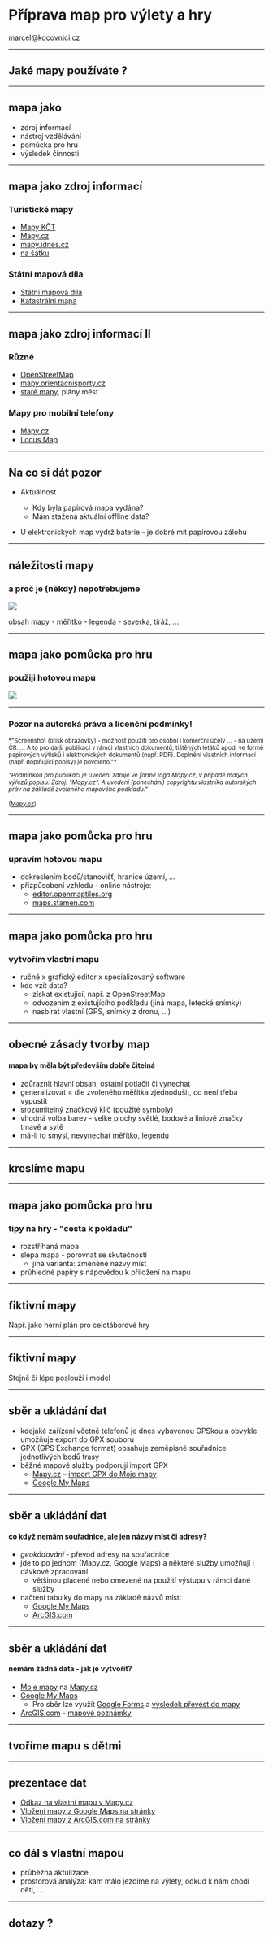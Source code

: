 <!-- 
beige
black
blood - černý, moc velký písmo
moon - tmavě modrý
night - černý, zajímavý font
solarized - béžové
white - jednoduché, čitelné
 -->

# Příprava map pro výlety a hry

<!-- úvod - představení, o čem bude řeč - nic moc technického, spíš praktické tipy -->

marcel@kocovnici.cz

---

## Jaké mapy používáte ?

<!-- .slide: data-background="./images/mapa.jpg" -->

<!-- 
dotazy do pléna:
1) používáte papírové mapy? jaké  - KČT, jiné?
2) používáte mapy v telefonu? jaké - mapy.cz, jiné?
 -->

---

## mapa jako

<!-- 
mapa nemusí být jen součást nutné výbavy
jednotlivým odrážkám se budeme dále věnovat kromě b)
 -->

<ul>
    <li>zdroj informací</span>
    <li class="fragment">nástroj vzdělávání</span>
    <li class="fragment">pomůcka pro hru</span>
    <li class="fragment">výsledek činnosti</span>
</ul>

---

## mapa jako zdroj informací

### Turistické mapy

- [Mapy KČT](http://www.trasa.cz/)
- [Mapy.cz](http://www.mapy.cz/)
- [mapy.idnes.cz](https://mapy.idnes.cz/)
- [na šátku](https://www.kartografie.cz/mapy-na-satku)

### Státní mapová díla

<!-- zmínit ZM 1:10 000 -->

- [Státní mapová díla](https://geoportal.cuzk.cz/Default.aspx?mode=TextMeta&side=mapy&text=dSady_mapy&head_tab=sekce-02-gp&menu=22) 
- [Katastrální mapa](https://nahlizenidokn.cuzk.cz)

---

## mapa jako zdroj informací II

<!-- .slide: data-background="./images/pohorelec.jpg" -->

### Různé

- [OpenStreetMap](https://www.openstreetmap.org)
- [mapy.orientacnisporty.cz](http://mapy.orientacnisporty.cz)
- [staré mapy](https://mapy.cz/19stoleti), plány měst

<!-- někdo nějaké další zajímavé tipy? -->

### Mapy pro mobilní telefony

<!-- Locus - pro pokročilejší, lze nahrávat mapy z různých zdrojů, zdarma i placené -->

- [Mapy.cz](https://mapy.cz/?mobilepromo=1)
- [Locus Map](https://www.locusmap.eu/cz)

---

## Na co si dát pozor

<!-- .slide: data-background="./images/dalnice.jpg" -->

- Aktuálnost
    - Kdy byla papírová mapa vydána?
    - Mám stažená aktuální offline data?

- U elektronických map výdrž baterie - je dobré mít papírovou zálohu

---

## náležitosti mapy

### a proč je (někdy) nepotřebujeme

<img  src="./images/eldorado.jpg"/>

<!-- 
ukazovat na mapě Osiky
pokud nesplňuje náležitosti, je to jenom obrázek, nicméně pro zjednodušení to nebudeme rozlišovat 
-->

obsah mapy - měřítko - legenda - severka, tiráž, ...

---

## mapa jako pomůcka pro hru

### použiji hotovou mapu

<!-- z internetu, z knížky, ...-->

<img  src="./images/novysvet.jpg"/>

---

### Pozor na autorská práva a licenční podmínky!

<small>
*"Screenshot (otisk obrazovky) - možnost použití pro osobní i komerční účely ... - na území ČR. ... A to pro další publikaci v rámci vlastních dokumentů, tištěných letáků apod. ve formě papírových výtisků i elektronických dokumentů (např. PDF). Doplnění vlastních informací (např. doplňující popisy) je povoleno."*

*"Podmínkou pro publikaci je uvedení zdroje ve formě loga Mapy.cz, v případě malých výřezů popisu: Zdroj: "Mapy.cz". A uvedení (ponechání) copyrightu vlastníka autorských práv na základě zvoleného mapového podkladu."*

([Mapy.cz](https://napoveda.seznam.cz/cz/mapy/mapy-licencni-podminky/licencni-podminky-mapovych-podkladu))
</small>

---

## mapa jako pomůcka pro hru

### upravím hotovou mapu

<!-- ukázky 
stamen - watercolor >> image
-->

- dokreslením bodů/stanovišť, hranice území, ...
- přizpůsobení vzhledu - online nástroje:
    - [editor.openmaptiles.org](http://editor.openmaptiles.org)
    - [maps.stamen.com](http://maps.stamen.com)

---

## mapa jako pomůcka pro hru

### vytvořím vlastní mapu

<!--
pro ty co se tím chtějí zabývat vážněji
spíš než pro hry třeba ke zmapování tábořiště, apod.
OCAD - placený, QGIS, ArcGIS.com - public account
https://www.openorienteering.org/apps/mapper/ - zdarma
https://www.opendronemap.org/
https://docs.qgis.org/2.14/en/docs/training_manual/forestry/map_georeferencing.html
-->

- ručně x grafický editor x specializovaný software
- kde vzít data?
    - získat existující, např. z OpenStreetMap 
    - odvozením z existujícího podkladu (jiná mapa, letecké snímky)
    - nasbírat vlastní (GPS, snímky z dronu, ...)

---

## obecné zásady tvorby map

<!-- pozor - nenahrazuje kurz kartografie! -->

#### mapa by měla být především dobře čitelná
<!-- není-li záměrem opak - např. pro hru -->

<!-- ukázat na příkladech -->

- zdůraznit hlavní obsah, ostatní potlačit či vynechat <!-- cyklomapa Prahy -->
- generalizovat = dle zvoleného měřítka zjednodušit, co není třeba vypustit <!-- mapy.cz  -->
- srozumitelný značkový klíč (použité symboly) <!-- používat ustálené symboly a barvy  -->
- vhodná volba barev - velké plochy světlé, bodové a liniové značky tmavě a sytě <!-- jakákoliv mapa  -->
- má-li to smysl, nevynechat měřítko, legendu

---

## kreslíme mapu

<!-- úkol: šedý podklad města, vytáhnout a zakreslit hranice území -->

---

## mapa jako pomůcka pro hru

### tipy na hry - "cesta k pokladu"

<!-- .slide: data-background="./images/eldorado2.jpg" -->

- rozstříhaná mapa
- slepá mapa - porovnat se skutečností
    - jiná varianta: změněné názvy míst
- průhledné papíry s nápovědou k přiložení na mapu

<!-- dotaz: někdo nějaké jiné zajímavé tipy? -->

---

## fiktivní mapy

<!-- .slide: data-background="./images/amazonie.jpg" -->

<!-- často používáme herní plán kde se mapa postupně odkrývá -->

Např. jako herní plán pro celotáborové hry

---

## fiktivní mapy

<!-- .slide: data-background="./images/karel.jpg" -->

Stejně či lépe poslouží i model

<!-- dotaz: používáte na táborech něco takového? -->

---

## sběr a ukládání dat

- kdejaké zařízení včetně telefonů je dnes vybavenou GPSkou a obvykle umožňuje export do GPX souboru
- GPX (GPS Exchange format) obsahuje zeměpisné souřadnice jednotlivých bodů trasy
- běžné mapové služby podporují import GPX
    - [Mapy.cz](https://mapy.cz) – [import GPX do Moje mapy](https://napoveda.seznam.cz/cz/mapy/prace-s-mapou/import-stopy-gpx/)
    - [Google My Maps](https://www.google.com/maps/d/)

<!-- ukázka: import Brdy.gpx -->

---

## sběr a ukládání dat

#### co když nemám souřadnice, ale jen názvy míst či adresy?

- *geokódování* - převod adresy na souřadnice
- jde to po jednom (Mapy.cz, Google Maps) a některé služby umožňují i dávkové zpracování
    - většinou placené nebo omezené na použití výstupu v rámci dané služby
- načtení tabulky do mapy na základě názvů míst:
    - [Google My Maps](https://www.google.com/maps/d/)
    - [ArcGIS.com](https://www.arcgis.com)
    
<!-- 
google drive - vytvořit mapu a importovat do ní data z tabulky a zvolit sloupec s místem
arcgis.com - ukázat natažení CSV do mapy vylety_vzorek.csv 
-->

<!-- 
AGOL - přetáhnout do mapy CSV s adresami a uložit jako vrstvu
- jde i s public účtem (jen asi 250 řádků), ale nelze stáhnout (nefunguje ani extract_data)
http://notebooks.esri.com

from arcgis.gis import GIS
from arcgis import extract_data
gis = GIS()

item = gis.content.get("b4ccc3f8df4a49a9997a51bf89f63d26")

// nefunguje pod public účtem
result = extract_data(item.layers,output_name="item_data",data_format="CSV")
result

// získat výpis prvků
fset = item.layers[0].query()
fset.sdf

-->

---

## sběr a ukládání dat

#### nemám žádná data - jak je vytvořit?

- [Moje mapy](https://napoveda.seznam.cz/cz/mapy/moje-mapy-batuzek/moje-mapy/) na [Mapy.cz](https://mapy.cz)
- [Google My Maps](https://www.google.com/maps/d/) 
    - Pro sběr lze využít [Google Forms](https://forms.gle/Dx5rLz75ryhDjW1w7) a [výsledek převést do mapy](https://drive.google.com/open?id=1LxORSpijH_sTjvqI6iXrkd3f_3EAjdXR)
- [ArcGIS.com](http://www.arcgis.com) - [mapové poznámky](http://arcg.is/0P8K4L)

<!-- 
Ukázky
Moje mapy - možnost uložení míst, tras
Google formuláře - do formuláře dát pole s textem, z formulářesběr dat
ArcGIS.com - digitalizace tábořiště 
-->

---

## tvoříme mapu s dětmi

<!-- .slide: data-background="./images/spendliky.jpg" -->

<!-- od špendlíků přes nákres trasy (hra) po skutečné mapování - v terénu, dronem, etc.  -->

<!-- úkol
- poslat mapu ČR dokola, každý nalepí nálepku
- mezitím se zamyslet - co by se dalo mapovat s dětmi
 -->

---

## prezentace dat

<!-- .slide: data-background="./images/embed.jpg" -->

- [Odkaz na vlastní mapu v Mapy.cz](https://mapy.cz/s/3qAeo)
- [Vložení mapy z Google Maps na stránky](http://www.kocovnici.cz/index.php?pg=mapy)
- [Vložení mapy z ArcGIS.com na stránky](http://www.kocovnici.cz/index.php?pg=mapy)

<!-- ukázky viz odkazy -->

---

## co dál s vlastní mapou

- průběžná aktulizace
- prostorová analýza: kam málo jezdíme na výlety, odkud k nám chodí děti, ...

---

## dotazy ?